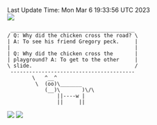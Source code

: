 Last Update Time: 
Mon Mar  6 19:33:56 UTC 2023
<br>![](https://img.shields.io/badge/%E5%A4%A7%E5%AE%B6-%E5%AE%89%E5%AE%89-green)<br>
```
 ________________________________________
/ Q: Why did the chicken cross the road? \
| A: To see his friend Gregory peck.     |
|                                        |
| Q: Why did the chicken cross the       |
| playground? A: To get to the other     |
\ slide.                                 /
 ----------------------------------------
        \   ^__^
         \  (oo)\_______
            (__)\       )\/\
                ||----w |
                ||     ||
```
![](https://github-readme-stats.vercel.app/api?username=chenlitw)
![](https://github-readme-stats.vercel.app/api/top-langs/?username=chenlitw)
